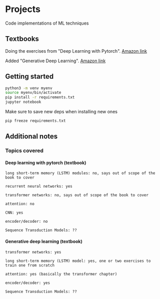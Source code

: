 # Projects

Code implementations of ML techniques 

## Textbooks

Doing the exercises from "Deep Learning with Pytorch". [Amazon link](https://www.amazon.com/Deep-Learning-PyTorch-Eli-Stevens/dp/1617295264)

Added "Generative Deep Learning". [Amazon link](https://www.amazon.com/Generative-Deep-Learning-Teaching-Machines/dp/1098134184)

## Getting started

```bash
python3 -m venv myenv
source myenv/bin/activate
pip install -r requirements.txt
jupyter notebook
```

Make sure to save new deps when installing new ones
```bash
pip freeze requirements.txt
```

## Additional notes

### Topics covered

#### Deep learning with pytorch (textbook)

```
long short-term memory (LSTM) modules: no, says out of scope of the book to cover

recurrent neural networks: yes

transformer networks: no, says out of scope of the book to cover

attention: no

CNN: yes

encoder/decoder: no

Sequence Transduction Models: ??
```

#### Generative deep learning (textbook)

```
transformer networks: yes

long short-term memory (LSTM) model: yes, one or two exercises to train one from scratch

attention: yes (basically the transformer chapter)

encoder/decoder: yes

Sequence Transduction Models: ??
```

